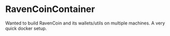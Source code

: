 # RavenCoinContainer
Wanted to build RavenCoin and its wallets/utils on multiple machines. A very quick docker setup.
